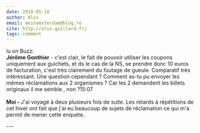 ```yaml
---
date: 2010-05-18
author: Alix
email: meinamsterdam@blog.re
site: http://alix.guillard.fr/
tags: comment
---
```


<p>
lu on Buzz:<br />
<strong>Jérôme Gonthier</strong> - c'est clair, le fait de pouvoir utiliser les coupons uniquement aux guichets, et ds le cas de la NS, se prendre donc 10 euros de facturation, c'est très clairement du foutage de gueule.
Comparatif très intéressant.
Une question cependant ? Comment as-tu pu envoyer les mêmes réclamations aux 2 organismes ? Car les 2 demandent les billets originaux il me semble , non ?15:07
<br /><br />
<strong>Moi - </strong> J'ai voyagé à deux plusieurs fois de suite. Les retards à répétitions de cet hiver ont fait que j'ai eu beaucoup de sujets de réclamation ce qui m'a permit de mener cette enquète.
</p>
---